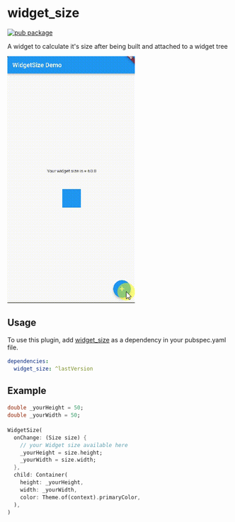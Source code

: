 # widget_size
[![pub package](https://img.shields.io/pub/v/widget_size.svg)](https://pub.dartlang.org/packages/widget_size)

A widget to calculate it's size after being built and attached to a widget tree

![](demo.gif)

## Usage

To use this plugin, add [widget_size](https://pub.dartlang.org/packages/widget_size/install) as a dependency in your pubspec.yaml file.

```yaml
dependencies:
  widget_size: ^lastVersion
```

## Example

```dart
double _yourHeight = 50;
double _yourWidth = 50;

WidgetSize(
  onChange: (Size size) {
    // your Widget size available here
    _yourHeight = size.height;
    _yourWidth = size.width;
  },
  child: Container(
    height: _yourHeight,
    width: _yourWidth,
    color: Theme.of(context).primaryColor,
  ),
)
```
